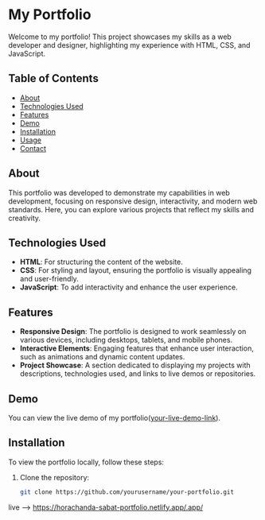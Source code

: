 # My Portfolio

Welcome to my portfolio! This project showcases my skills as a web developer and designer, highlighting my experience with HTML, CSS, and JavaScript. 

## Table of Contents

- [About](#about)
- [Technologies Used](#technologies-used)
- [Features](#features)
- [Demo](#demo)
- [Installation](#installation)
- [Usage](#usage)
- [Contact](#contact)

## About

This portfolio was developed to demonstrate my capabilities in web development, focusing on responsive design, interactivity, and modern web standards. Here, you can explore various projects that reflect my skills and creativity.

## Technologies Used

- **HTML**: For structuring the content of the website.
- **CSS**: For styling and layout, ensuring the portfolio is visually appealing and user-friendly.
- **JavaScript**: To add interactivity and enhance the user experience.

## Features

- **Responsive Design**: The portfolio is designed to work seamlessly on various devices, including desktops, tablets, and mobile phones.
- **Interactive Elements**: Engaging features that enhance user interaction, such as animations and dynamic content updates.
- **Project Showcase**: A section dedicated to displaying my projects with descriptions, technologies used, and links to live demos or repositories.

## Demo

You can view the live demo of my portfolio([your-live-demo-link](https://horachanda-sabat-portfolio.netlify.app/.app/)).

## Installation

To view the portfolio locally, follow these steps:

1. Clone the repository:
   ```bash
   git clone https://github.com/yourusername/your-portfolio.git

live -->
https://horachanda-sabat-portfolio.netlify.app/.app/

